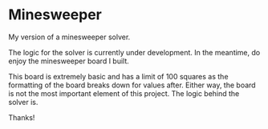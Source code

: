 # Minesweeper
My version of a minesweeper solver.

The logic for the solver is currently under development.
In the meantime, do enjoy the minesweeper board I built.

This board is extremely basic and has a limit of 100 squares as the formatting of the board breaks down for values after.
Either way, the board is not the most important element of this project. The logic behind the solver is.

Thanks!
